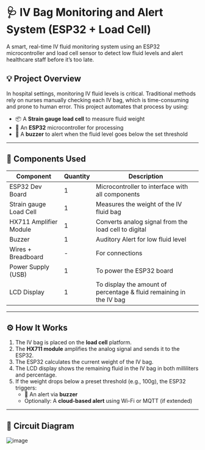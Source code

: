 # 🩺 IV Bag Monitoring and Alert System (ESP32 + Load Cell)

A smart, real-time IV fluid monitoring system using an ESP32 microcontroller and load cell sensor to detect low fluid levels and alert healthcare staff before it’s too late.

## 💡 Project Overview

In hospital settings, monitoring IV fluid levels is critical. Traditional methods rely on nurses manually checking each IV bag, which is time-consuming and prone to human error. This project automates that process by using:

- 📦 A **Strain gauge load cell** to measure fluid weight
- 🧠 An **ESP32** microcontroller for processing
- 🔔 A **buzzer** to alert when the fluid level goes below the set threshold

---

## 🔧 Components Used

| Component              | Quantity | Description |
|------------------------|----------|-------------|
| ESP32 Dev Board        | 1        | Microcontroller to interface with all components|
| Strain gauge Load Cell | 1        | Measures the weight of the IV fluid bag |
| HX711 Amplifier Module | 1        | Converts analog signal from the load cell to digital |
| Buzzer                 | 1        | Auditory Alert for low fluid level |
| Wires + Breadboard     | -        | For connections |
| Power Supply (USB)     | 1        | To power the ESP32 board |
| LCD Display            | 1        | To display the amount of percentage & fluid remaining in the IV bag
---

## ⚙️ How It Works

1. The IV bag is placed on the **load cell** platform. 
2. The **HX711 module** amplifies the analog signal and sends it to the ESP32.
3. The ESP32 calculates the current weight of the IV bag.
4. The LCD display shows the remaining fluid in the IV bag in both milliliters and percentage.
5. If the weight drops below a preset threshold (e.g., 100g), the ESP32 triggers:
   - 🔔 An alert via **buzzer**
   - Optionally: A **cloud-based alert** using Wi-Fi or MQTT (if extended)

---

## 📐 Circuit Diagram

![image](https://github.com/user-attachments/assets/e087284d-0336-4854-a9b9-f0a9c9a08e9c)


